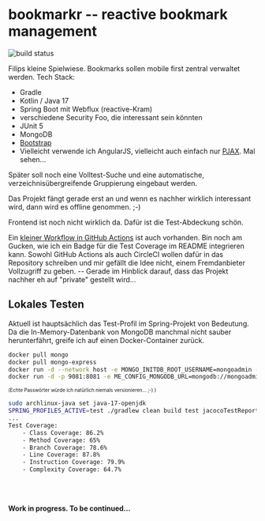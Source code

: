 bookmarkr -- reactive bookmark management
=========================================
![build status](https://github.com/FilipDisvolvas/bookmarkr/actions/workflows/test-coverage.yml/badge.svg?branch=master)

Filips kleine Spielwiese. Bookmarks sollen mobile first zentral verwaltet werden.
Tech Stack:
* Gradle
* Kotlin / Java 17
* Spring Boot mit Webflux (reactive-Kram)
* verschiedene Security Foo, die interessant sein könnten
* JUnit 5
* MongoDB
* [Bootstrap](https://getbootstrap.com/)
* Vielleicht verwende ich AngularJS, vielleicht auch einfach nur [PJAX](https://github.com/defunkt/jquery-pjax). Mal sehen...

Später soll noch eine Volltest-Suche und eine automatische, verzeichnisübergreifende Gruppierung eingebaut werden.

Das Projekt fängt gerade erst an und wenn es nachher wirklich interessant wird, dann wird es offline genommen. ;-)

Frontend ist noch nicht wirklich da. Dafür ist die Test-Abdeckung schön.

Ein [kleiner Workflow in GitHub Actions](https://github.com/FilipDisvolvas/bookmarkr/actions) ist auch vorhanden. Bin noch am Gucken, wie ich ein Badge für die Test Coverage im README integrieren kann. Sowohl GitHub Actions als auch CircleCI wollen dafür in das Repository schreiben und mir gefällt die Idee nicht, einem Fremdanbieter Vollzugriff zu geben. -- Gerade im Hinblick darauf, dass das Projekt nachher eh auf "private" gestellt wird...

Lokales Testen
--------------

Aktuell ist hauptsächlich das Test-Profil im Spring-Projekt von Bedeutung.
Da die In-Memory-Datenbank von MongoDB manchmal nicht sauber herunterfährt,
greife ich auf einen Docker-Container zurück.

```bash
docker pull mongo
docker pull mongo-express
docker run -d --network host -e MONGO_INITDB_ROOT_USERNAME=mongoadmin -e MONGO_INITDB_ROOT_PASSWORD=secret mongo
docker run -d -p 9081:8081 -e ME_CONFIG_MONGODB_URL=mongodb://mongoadmin:secret@172.17.0.1:27017  mongo-express
```
<sup><sup>(Echte Passwörter würde ich natürlich niemals versionieren... ;-) )</sup></sup>

```bash
sudo archlinux-java set java-17-openjdk
SPRING_PROFILES_ACTIVE=test ./gradlew clean build test jacocoTestReport
...
Test Coverage:
    - Class Coverage: 86.2%
    - Method Coverage: 65%
    - Branch Coverage: 78.6%
    - Line Coverage: 87.8%
    - Instruction Coverage: 79.9%
    - Complexity Coverage: 64.7%
```
<br /><br />

**Work in progress. To be continued...**